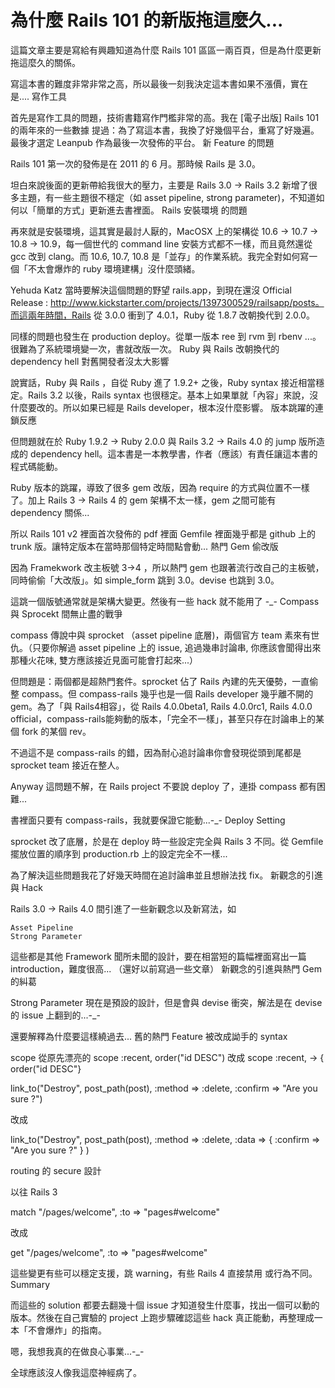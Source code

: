 # 為什麼 Rails 101 的新版拖這麼久...

這篇文章主要是寫給有興趣知道為什麼 Rails 101 區區一兩百頁，但是為什麼更新拖這麼久的關係。

寫這本書的難度非常非常之高，所以最後一刻我決定這本書如果不漲價，實在是....
寫作工具

首先是寫作工具的問題，技術書籍寫作門檻非常的高。我在 [電子出版] Rails 101 的兩年來的一些數據 提過：為了寫這本書，我換了好幾個平台，重寫了好幾遍。最後才選定 Leanpub 作為最後一次發佈的平台。
新 Feature 的問題

Rails 101 第一次的發佈是在 2011 的 6 月。那時候 Rails 是 3.0。

坦白來說後面的更新帶給我很大的壓力，主要是 Rails 3.0 -> Rails 3.2 新增了很多主題，有一些主題很不穩定（如 asset pipeline, strong parameter)，不知道如何以「簡單的方式」更新進去書裡面。
Rails 安裝環境 的問題

再來就是安裝環境，這其實是最討人厭的，MacOSX 上的架構從 10.6 -> 10.7 -> 10.8 -> 10.9，每一個世代的 command line 安裝方式都不一樣，而且竟然還從 gcc 改到 clang。而 10.6, 10.7, 10.8 是「並存」的作業系統。我完全對如何寫一個「不太會爆炸的 ruby 環境建構」沒什麼頭緒。

Yehuda Katz 當時要解決這個問題的野望 rails.app，到現在還沒 Official Release : http://www.kickstarter.com/projects/1397300529/railsapp/posts。而這兩年時間，Rails 從 3.0.0 衝到了 4.0.1，Ruby 從 1.8.7 改朝換代到 2.0.0。

同樣的問題也發生在 production deploy。從單一版本 ree 到 rvm 到 rbenv ...。很難為了系統環境變一次，書就改版一次。
Ruby 與 Rails 改朝換代的 dependency hell
對舊開發者沒太大影響

說實話，Ruby 與 Rails ，自從 Ruby 進了 1.9.2+ 之後，Ruby syntax 接近相當穩定。Rails 3.2 以後，Rails syntax 也很穩定。基本上如果單就「內容」來說，沒什麼要改的。所以如果已經是 Rails developer，根本沒什麼影響。
版本跳躍的連鎖反應

但問題就在於 Ruby 1.9.2 -> Ruby 2.0.0 與 Rails 3.2 -> Rails 4.0 的 jump 版所造成的 dependency hell。這本書是一本教學書，作者（應該）有責任讓這本書的程式碼能動。

Ruby 版本的跳躍，導致了很多 gem 改版，因為 require 的方式與位置不一樣了。加上 Rails 3 -> Rails 4 的 gem 架構不太一樣，gem 之間可能有 dependency 關係...

所以 Rails 101 v2 裡面首次發佈的 pdf 裡面 Gemfile 裡面幾乎都是 github 上的 trunk 版。讓特定版本在當時那個特定時間點會動...
熱門 Gem 偷改版

因為 Framekwork 改主板號 3->4 ，所以熱門 gem 也跟著流行改自己的主板號，同時偷偷「大改版」。如 simple_form 跳到 3.0。devise 也跳到 3.0。

這跳一個版號通常就是架構大變更。然後有一些 hack 就不能用了 -_-
Compass 與 Sprocekt 間無止盡的戰爭

compass 傳說中與 sprocket （asset pipeline 底層)，兩個官方 team 素來有世仇。（只要你解過 asset pipeline 上的 issue, 追過幾串討論串, 你應該會聞得出來那種火花味, 雙方應該接近見面可能會打起來...）

但問題是：兩個都是超熱門套件。sprocket 佔了 Rails 內建的先天優勢，一直偷整 compass。但 compass-rails 幾乎也是一個 Rails developer 幾乎離不開的 gem。為了「與 Rails4相容」，從 Rails 4.0.0beta1, Rails 4.0.0rc1, Rails 4.0.0 official，compass-rails能夠動的版本，「完全不一樣」，甚至只存在討論串上的某個 fork 的某個 rev。

不過這不是 compass-rails 的錯，因為耐心追討論串你會發現從頭到尾都是 sprocket team 接近在整人。

Anyway 這問題不解，在 Rails project 不要說 deploy 了，連掛 compass 都有困難...

書裡面只要有 compass-rails，我就要保證它能動...-_-
Deploy Setting

sprocket 改了底層，於是在 deploy 時一些設定完全與 Rails 3 不同。從 Gemfile 擺放位置的順序到 production.rb 上的設定完全不一樣...

為了解決這些問題我花了好幾天時間在追討論串並且想辦法找 fix。
新觀念的引進與 Hack

Rails 3.0 -> Rails 4.0 間引進了一些新觀念以及新寫法，如

    Asset Pipeline
    Strong Parameter

這些都是其他 Framework 聞所未聞的設計，要在相當短的篇幅裡面寫出一篇 introduction，難度很高...
（還好以前寫過一些文章）
新觀念的引進與熱門 Gem 的糾葛

Strong Parameter 現在是預設的設計，但是會與 devise 衝突，解法是在 devise 的 issue 上翻到的...-_-

還要解釋為什麼要這樣繞過去...
舊的熱門 Feature 被改成詏手的 syntax

scope 從原先漂亮的 scope :recent, order("id DESC") 改成 scope :recent, -> { order("id DESC"}

link_to("Destroy", post_path(post), :method => :delete, :confirm => "Are you sure ?")

改成

link_to("Destroy", post_path(post), :method => :delete, :data => { :confirm => "Are you sure ?" } )

routing 的 secure 設計

以往 Rails 3

  match "/pages/welcome", :to => "pages#welcome"

改成

  get "/pages/welcome", :to => "pages#welcome"

這些變更有些可以穩定支援，跳 warning，有些 Rails 4 直接禁用 或行為不同。
Summary

而這些的 solution 都要去翻幾十個 issue 才知道發生什麼事，找出一個可以動的版本。然後在自己實驗的 project 上跑步驟確認這些 hack 真正能動，再整理成一本「不會爆炸」的指南。

嗯，我想我真的在做良心事業...-_-

全球應該沒人像我這麼神經病了。
